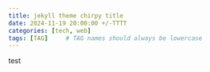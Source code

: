 ```yaml
---
title: jekyll theme chirpy title
date: 2024-11-19 20:00:00 +/-TTTT
categories: [tech, web]
tags: [TAG]     # TAG names should always be lowercase
---
```


test
